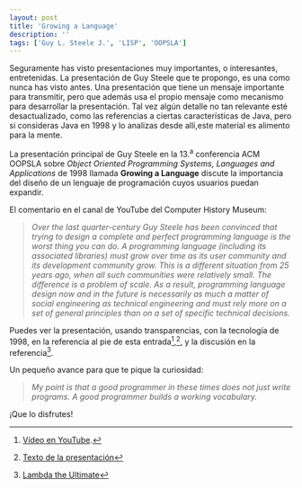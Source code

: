 ```yaml
---
layout: post
title: 'Growing a Language'
description: ''
tags: ['Guy L. Steele J.', 'LISP', 'OOPSLA']
---
```


Seguramente has visto presentaciones muy importantes, o interesantes, entretenidas.  La presentación de Guy Steele que te propongo, es una como nunca has visto antes.  Una presentación que tiene un mensaje importante para transmitir, pero que además usa el propio mensaje como mecanismo para desarrollar la presentación.  Tal vez algún detalle no tan relevante esté desactualizado, como las referencias a ciertas características de Java, pero si consideras Java en 1998 y lo analizas desde allí,este material es alimento para la mente.


La presentación principal de Guy Steele en la 13.<sup>a</sup> conferencia ACM OOPSLA sobre _Object Oriented Programming Systems, Languages and Applications_ de  1998 llamada __Growing a Language__ discute la importancia del diseño de un lenguaje de programación cuyos usuarios puedan expandir.

El comentario en el canal de YouTube del Computer History Museum:

> _Over the last quarter-century Guy Steele has been convinced that trying to design a complete and perfect
 programming language is the worst thing you can do. A programming language (including its associated libraries) must grow over time as its user community and its development community grow. This is a different situation from 25 years ago, when all such communities were relatively small. The difference is a problem of scale. As a result, programming language design now and in the future is necessarily as much a matter of social engineering as technical engineering and must rely more on a set of general principles than on a set of specific technical decisions._

Puedes ver la presentación, usando transparencias, con la tecnología de 1998, en la referencia al pie de esta entrada[^video],[^texto], y la discusión en la referencia[^lambda].


Un pequeño avance para que te pique la curiosidad:

> _My point is that a good programmer in these times does not just write programs. A good programmer builds a working vocabulary._

¡Que lo disfrutes!

[^video]: [Vídeo en YouTube](  https://www.youtube.com/watch?v=lw6TaiXzHAE).

[^texto]: [Texto de la presentación](https://homepages.inf.ed.ac.uk/wadler/documents/steele-oopsla98.pdf)

[^lambda]: [Lambda the Ultimate](http://lambda-the-ultimate.org/classic/message12028.html)
